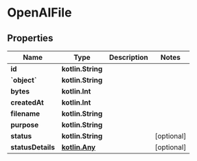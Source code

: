 
# OpenAIFile

## Properties
Name | Type | Description | Notes
------------ | ------------- | ------------- | -------------
**id** | **kotlin.String** |  | 
**&#x60;object&#x60;** | **kotlin.String** |  | 
**bytes** | **kotlin.Int** |  | 
**createdAt** | **kotlin.Int** |  | 
**filename** | **kotlin.String** |  | 
**purpose** | **kotlin.String** |  | 
**status** | **kotlin.String** |  |  [optional]
**statusDetails** | [**kotlin.Any**](.md) |  |  [optional]



